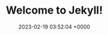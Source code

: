 ---
layout: blank
permalink: /blank.html
title:  "Welcome to Jekyll!"
date:   2023-02-19 03:52:04 +0000
categories: jekyll update
---